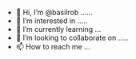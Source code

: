 - 👋 Hi, I’m @basilrob ......
- 👀 I’m interested in .....
- 🌱 I’m currently learning ...
- 💞️ I’m looking to collaborate on .....
- 📫 How to reach me ...

<!---
basilrob/basilrob is a ✨ special ✨ repository because its `README.md` (this file) appears on your GitHub profile.
You can click the Preview link to take a look at your changes.
--->
